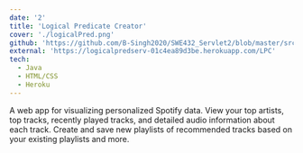 ```yaml
---
date: '2'
title: 'Logical Predicate Creator'
cover: './logicalPred.png'
github: 'https://github.com/B-Singh2020/SWE432_Servlet2/blob/master/src/main/java/servlet/LogicalPredicateCalculator.java'
external: 'https://logicalpredserv-01c4ea89d3be.herokuapp.com/LPC'
tech:
  - Java
  - HTML/CSS
  - Heroku
---
```


A web app for visualizing personalized Spotify data. View your top artists, top tracks, recently played tracks, and detailed audio information about each track. Create and save new playlists of recommended tracks based on your existing playlists and more.
